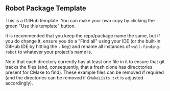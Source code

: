 ## Robot Package Template

This is a GitHub template. You can make your own copy by clicking the green "Use this template" button.

It is recommended that you keep the repo/package name the same, but if you do change it, ensure you do a "Find all" using your IDE (or the built-in GitHub IDE by hitting the `.` key) and rename all instances of `wall-finding-robot` to whatever your project's name is.

Note that each directory currently has at least one file in it to ensure that git tracks the files (and, consequently, that a fresh clone has direcctories present for CMake to find). These example files can be removed if required (and the directories can be removed if `CMakeLists.txt` is adjusted accordingly).